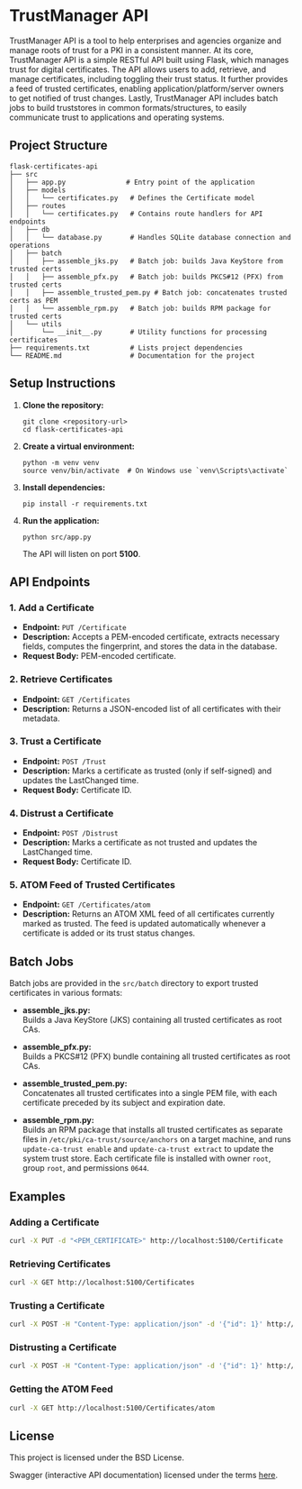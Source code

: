 # TrustManager API

TrustManager API is a tool to help enterprises and agencies organize and manage roots of trust for a PKI in a consistent manner. At its core, TrustManager API is a simple RESTful API built using Flask, which manages trust for digital certificates. The API allows users to add, retrieve, and manage certificates, including toggling their trust status. It further provides a feed of trusted certificates, enabling application/platform/server owners to get notified of trust changes. Lastly, TrustManager API includes batch jobs to build truststores in common formats/structures, to easily communicate trust to applications and operating systems. 

## Project Structure

```
flask-certificates-api
├── src
│   ├── app.py               # Entry point of the application
│   ├── models
│   │   └── certificates.py   # Defines the Certificate model
│   ├── routes
│   │   └── certificates.py   # Contains route handlers for API endpoints
│   ├── db
│   │   └── database.py       # Handles SQLite database connection and operations
│   ├── batch
│   │   ├── assemble_jks.py   # Batch job: builds Java KeyStore from trusted certs
│   │   ├── assemble_pfx.py   # Batch job: builds PKCS#12 (PFX) from trusted certs
│   │   ├── assemble_trusted_pem.py # Batch job: concatenates trusted certs as PEM
│   │   └── assemble_rpm.py   # Batch job: builds RPM package for trusted certs
│   └── utils
│       └── __init__.py       # Utility functions for processing certificates
├── requirements.txt          # Lists project dependencies
└── README.md                 # Documentation for the project
```

## Setup Instructions

1. **Clone the repository:**
   ```
   git clone <repository-url>
   cd flask-certificates-api
   ```

2. **Create a virtual environment:**
   ```
   python -m venv venv
   source venv/bin/activate  # On Windows use `venv\Scripts\activate`
   ```

3. **Install dependencies:**
   ```
   pip install -r requirements.txt
   ```

4. **Run the application:**
   ```
   python src/app.py
   ```
   The API will listen on port **5100**.

## API Endpoints

### 1. Add a Certificate

- **Endpoint:** `PUT /Certificate`
- **Description:** Accepts a PEM-encoded certificate, extracts necessary fields, computes the fingerprint, and stores the data in the database.
- **Request Body:** PEM-encoded certificate.

### 2. Retrieve Certificates

- **Endpoint:** `GET /Certificates`
- **Description:** Returns a JSON-encoded list of all certificates with their metadata.

### 3. Trust a Certificate

- **Endpoint:** `POST /Trust`
- **Description:** Marks a certificate as trusted (only if self-signed) and updates the LastChanged time.
- **Request Body:** Certificate ID.

### 4. Distrust a Certificate

- **Endpoint:** `POST /Distrust`
- **Description:** Marks a certificate as not trusted and updates the LastChanged time.
- **Request Body:** Certificate ID.

### 5. ATOM Feed of Trusted Certificates

- **Endpoint:** `GET /Certificates/atom`
- **Description:** Returns an ATOM XML feed of all certificates currently marked as trusted. The feed is updated automatically whenever a certificate is added or its trust status changes.

## Batch Jobs

Batch jobs are provided in the `src/batch` directory to export trusted certificates in various formats:

- **assemble_jks.py:**  
  Builds a Java KeyStore (JKS) containing all trusted certificates as root CAs.

- **assemble_pfx.py:**  
  Builds a PKCS#12 (PFX) bundle containing all trusted certificates as root CAs.

- **assemble_trusted_pem.py:**  
  Concatenates all trusted certificates into a single PEM file, with each certificate preceded by its subject and expiration date.

- **assemble_rpm.py:**  
  Builds an RPM package that installs all trusted certificates as separate files in `/etc/pki/ca-trust/source/anchors` on a target machine, and runs `update-ca-trust enable` and `update-ca-trust extract` to update the system trust store. Each certificate file is installed with owner `root`, group `root`, and permissions `0644`.

## Examples

### Adding a Certificate

```bash
curl -X PUT -d "<PEM_CERTIFICATE>" http://localhost:5100/Certificate
```

### Retrieving Certificates

```bash
curl -X GET http://localhost:5100/Certificates
```

### Trusting a Certificate

```bash
curl -X POST -H "Content-Type: application/json" -d '{"id": 1}' http://localhost:5100/Trust
```

### Distrusting a Certificate

```bash
curl -X POST -H "Content-Type: application/json" -d '{"id": 1}' http://localhost:5100/Distrust
```

### Getting the ATOM Feed

```bash
curl -X GET http://localhost:5100/Certificates/atom
```

## License

This project is licensed under the BSD License.

Swagger (interactive API documentation) licensed under the terms [here](https://swagger.io/license/). 